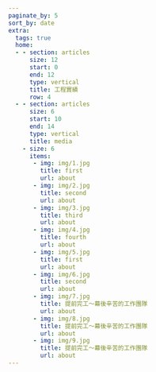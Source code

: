 ```yaml
---
paginate_by: 5
sort_by: date
extra:
  tags: true
  home:
  - - section: articles
      size: 12 
      start: 0
      end: 12
      type: vertical
      title: 工程實績
      row: 4
  - - section: articles
      size: 6
      start: 10
      end: 14
      type: vertical
      title: media
    - size: 6
      items: 
       - img: img/1.jpg
         title: first
         url: about
       - img: img/2.jpg
         title: second
         url: about
       - img: img/3.jpg
         title: third
         url: about
       - img: img/4.jpg
         title: fourth
         url: about
       - img: img/5.jpg
         title: first
         url: about
       - img: img/6.jpg
         title: second
         url: about
       - img: img/7.jpg
         title: 提前完工～幕後辛苦的工作團隊
         url: about
       - img: img/8.jpg
         title: 提前完工～幕後辛苦的工作團隊
         url: about
       - img: img/9.jpg
         title: 提前完工～幕後辛苦的工作團隊
         url: about
---
```

